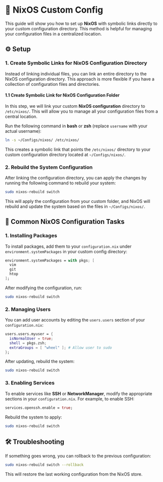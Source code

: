 # 🐧 NixOS Custom Config

This guide will show you how to set up **NixOS** with symbolic links directly to your custom configuration directory. This method is helpful for managing your configuration files in a centralized location.

## ⚙️ Setup

### 1. **Create Symbolic Links for NixOS Configuration Directory**

Instead of linking individual files, you can link an entire directory to the NixOS configuration directory. This approach is more flexible if you have a collection of configuration files and directories.

#### 1.1 **Create Symbolic Link for NixOS Configuration Folder**

In this step, we will link your custom **NixOS configuration** directory to `/etc/nixos/`. This will allow you to manage all your configuration files from a central location.

Run the following command in **bash** or **zsh** (replace `username` with your actual username):

```bash
ln -s ~/Configs/nixos/ /etc/nixos/
```

This creates a symbolic link that points the `/etc/nixos/` directory to your custom configuration directory located at `~/Configs/nixos/`.

### 2. **Rebuild the System Configuration**

After linking the configuration directory, you can apply the changes by running the following command to rebuild your system:

```bash
sudo nixos-rebuild switch
```

This will apply the configuration from your custom folder, and NixOS will rebuild and update the system based on the files in `~/Configs/nixos/`.


## 🧰 Common NixOS Configuration Tasks

### 1. **Installing Packages**

To install packages, add them to your `configuration.nix` under `environment.systemPackages` in your custom config directory:

```nix
environment.systemPackages = with pkgs; [
  vim
  git
  htop
];
```

After modifying the configuration, run:

```bash
sudo nixos-rebuild switch
```

### 2. **Managing Users**

You can add user accounts by editing the `users.users` section of your `configuration.nix`:

```nix
users.users.myuser = {
  isNormalUser = true;
  shell = pkgs.zsh;
  extraGroups = [ "wheel" ]; # Allow user to sudo
};
```

After updating, rebuild the system:

```bash
sudo nixos-rebuild switch
```

### 3. **Enabling Services**

To enable services like **SSH** or **NetworkManager**, modify the appropriate sections in your `configuration.nix`. For example, to enable SSH:

```nix
services.openssh.enable = true;
```

Rebuild the system to apply:

```bash
sudo nixos-rebuild switch
```

## 🛠️ Troubleshooting

If something goes wrong, you can rollback to the previous configuration:

```bash
sudo nixos-rebuild switch --rollback
```

This will restore the last working configuration from the NixOS store.
